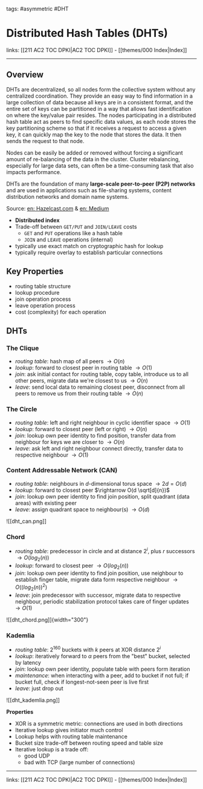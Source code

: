 tags: #asymmetric #DHT

# Distributed Hash Tables (DHTs)

links: [[211 AC2 TOC DPKI|AC2 TOC DPKI]] - [[themes/000 Index|Index]]

---

## Overview

DHTs are decentralized, so all nodes form the collective system without any centralized coordination. They provide an easy way to find information in a large collection of data because all keys are in a consistent format, and the entire set of keys can be partitioned in a way that allows fast identification on where the key/value pair resides. The nodes participating in a distributed hash table act as peers to find specific data values, as each node stores the key partitioning scheme so that if it receives a request to access a given key, it can quickly map the key to the node that stores the data. It then sends the request to that node.

Nodes can be easily be added or removed without forcing a significant amount of re-balancing of the data in the cluster. Cluster rebalancing, especially for large data sets, can often be a time-consuming task that also impacts performance.

DHTs are the foundation of many **large-scale peer-to-peer (P2P) networks** and are used in applications such as file-sharing systems, content distribution networks and domain name systems.

Source: [en: Hazelcast.com](https://hazelcast.com/glossary/distributed-hash-table/) & [en: Medium](https://medium.com/@luishrsoares/kademlia-chord-and-pastry-understanding-distributed-hash-table-algorithms-ec973585d102)

- **Distributed index**
- Trade-off between `GET/PUT` and `JOIN/LEAVE` costs
	- `GET` and `PUT` operations like a hash table
	- `JOIN` and `LEAVE` operations (internal)
- typically use exact match on cryptographic hash for lookup
- typically require overlay to establish particular connections

## Key Properties

- routing table structure
- lookup procedure
- join operation process
- leave operation process
- cost (complexity) for each operation

## DHTs

### The Clique

- *routing table*: hash map of all peers $\rightarrow O(n)$
- *lookup*: forward to closest peer in routing table $\rightarrow O(1)$
- *join*: ask initial contact for routing table, copy table, introduce us to all other peers, migrate data we're closest to us $\rightarrow O(n)$
- *leave*: send local data to remaining closest peer, disconnect from all peers to remove us from their routing table $\rightarrow O(n)$

### The Circle

- *routing table*: left and right neighbour in cyclic identifier space $\rightarrow O(1)$
- *lookup*: forward to closest peer (left or right) $\rightarrow O(n)$ 
- *join*: lookup own peer identity to find position, transfer data from neighbour for keys we are closer to $\rightarrow O(n)$
- *leave*: ask left and right neighbour connect directly, transfer data to respective neighbour $\rightarrow O(1)$

### Content Addressable Network (CAN)

- *routing table*: neighbours in $d$-dimensional torus space $\rightarrow 2d = O(d)$
- *lookup*: forward to closest peer $\rightarrow O(d \sqrt[d]{n})$
- *join*: lookup own peer identity to find join position, split quadrant (data areas) with existing peer
- *leave*: assign quadrant space to neighbour(s) $\rightarrow O(d)$

![[dht_can.png]]

### Chord

- *routing table*: predecessor in circle and at distance $2^i$, plus $r$ successors $\rightarrow O(log_2(n))$
- *lookup*: forward to closest peer $\rightarrow O(log_2(n))$
- *join*: lookup own peer identity to find join position, use neighbour to establish finger table, migrate data form respective neighbour $\rightarrow O((log_2(n))^2)$
- *leave*: join predecessor with successor, migrate data to respective neighbour, periodic stabilization protocol takes care of finger updates $\rightarrow O(1)$

![[dht_chord.png]]{width="300"}

### Kademlia

- *routing table*: $2^{160}$ buckets with $k$ peers at XOR distance $2^i$
- *lookup*: iteratively forward to $\alpha$ peers from the "best" bucket, selected by latency
- *join*: lookup own peer identity, populate table with peers form iteration
- *maintenance*: when interacting with a peer, add to bucket if not full; if bucket full, check if longest-not-seen peer is live first
- *leave*: just drop out

![[dht_kademlia.png]]

**Properties**

- XOR is a symmetric metric: connections are used in both directions
- Iterative lookup gives initiator much control
- Lookup helps with routing table maintenance
- Bucket size trade-off between routing speed and table size
- Iterative lookup is a trade off:
	- good UDP
	- bad with TCP (large number of connections)

---
links: [[211 AC2 TOC DPKI|AC2 TOC DPKI]] - [[themes/000 Index|Index]]